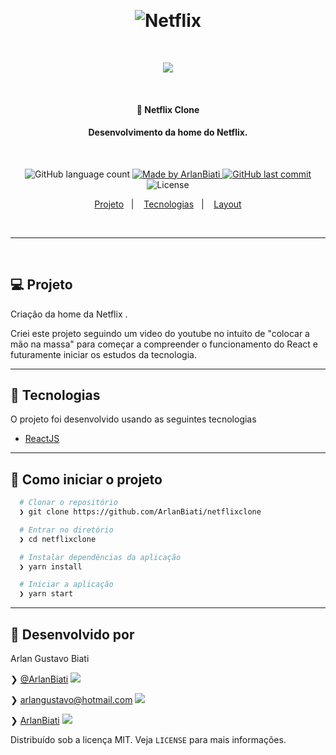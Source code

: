 <p>&nbsp;&nbsp;</p>

<h1 align="center">
	<img src="https://upload.wikimedia.org/wikipedia/commons/0/0f/Logo_Netflix.png" alt="Netflix" />
</h1>

<p>&nbsp;&nbsp;</p>

<center> 
	<img src="https://user-images.githubusercontent.com/43690080/91507751-f83cb080-e8ab-11ea-9a20-d9af6ed9dbe8.gif" />
</center>

<p>&nbsp;&nbsp;</p>

<h4 align="center"> 
	🚀 Netflix Clone
</h4>
<h4 align="center"> 
	Desenvolvimento da home do Netflix.
</h4>

<p>&nbsp;&nbsp;</p>

<p align="center">
  <img alt="GitHub language count" src="https://img.shields.io/github/languages/count/ArlanBiati/netflixclone">	
	
  <a href="https://www.linkedin.com/in/arlan-biati/">
    <img alt="Made by ArlanBiati" src="https://img.shields.io/badge/made%20by-ArlanBiati-%2304D361">
  </a>
  
  <a href="https://github.com/ArlanBiati/netflixclone/commits/master">
    <img alt="GitHub last commit" src="https://img.shields.io/github/last-commit/ArlanBiati/netflixclone">
  </a>
  
  <img alt="License" src="https://img.shields.io/badge/license-MIT-brightgreen"> 
<p>
	
<p align="center">
  <a href="#-projeto">Projeto</a>&nbsp;&nbsp;&nbsp;|&nbsp;&nbsp;&nbsp;
  <a href="#-tecnologias">Tecnologias</a>&nbsp;&nbsp;&nbsp;|&nbsp;&nbsp;&nbsp;
  <a href="#-como-iniciar-o-projeto">Layout</a>
</p>

<p>&nbsp;&nbsp;</p>

---
<p>&nbsp;&nbsp;</p>

## 💻 Projeto

Criação da home da Netflix .

Criei este projeto seguindo um video do youtube no intuito de "colocar a mão na massa"  para começar a compreender o funcionamento do React e futuramente iniciar os estudos da tecnologia.

---

## 🚀 Tecnologias

O projeto foi desenvolvido usando as seguintes tecnologias

- [ReactJS](https://pt-br.reactjs.org/docs/getting-started.html) 

---

## 📂 Como iniciar o projeto

```zsh
  # Clonar o repositório
  ❯ git clone https://github.com/ArlanBiati/netflixclone

  # Entrar no diretório
  ❯ cd netflixclone

  # Instalar dependências da aplicação
  ❯ yarn install

  # Iniciar a aplicação
  ❯ yarn start

```
---

## :memo: Desenvolvido por

Arlan Gustavo Biati

❯ [@ArlanBiati](https://www.linkedin.com/in/arlan-biati-2b3512115/) <img src="https://user-images.githubusercontent.com/43690080/84064413-f0e6c480-a998-11ea-8d87-fa7e45653884.png">

❯ arlangustavo@hotmail.com  <img src="https://user-images.githubusercontent.com/43690080/84064502-1542a100-a999-11ea-8085-b751f54ea57a.png">

❯ [ArlanBiati](https://github.com/ArlanBiati/) <img src="https://user-images.githubusercontent.com/43690080/84064412-f04e2e00-a998-11ea-859c-50c4c05df79b.png">

Distribuído sob a licença MIT. Veja `LICENSE` para mais informações.